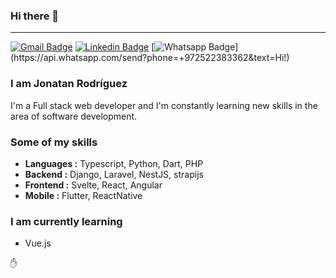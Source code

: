 ### Hi there 👋
---------------------------------------------------------------------------------------------------------------------------------------------------------------------------------
[![Gmail Badge](https://img.shields.io/badge/-Gmail-c14438?style=flat-square&logo=Gmail&logoColor=white&link=jrperdomoz@gmail.com)](mailto:jrperdomoz@gmail.com) [![Linkedin Badge](https://img.shields.io/badge/-LinkeIn-blue?style=flat-square&logo=Linkedin&logoColor=white&link=https://linkedin.com/in/jrperdomoz)](https://linkedin.com/in/jrperdomoz)
[![Whatsapp Badge](https://img.shields.io/badge/-Whatsapp-4CA143?style=flat-square&labelColor=4CA143&logo=whatsapp&logoColor=white&link=https://api.whatsapp.com/send?phone=+972555679280&text=Hi!)](https://api.whatsapp.com/send?phone=+972522383362&text=Hi!)

### I am Jonatan Rodríguez
I'm a Full stack web developer and  I'm constantly learning new skills in the area of software development.

### Some of my skills
-  **Languages :**  Typescript, Python, Dart, PHP
-  **Backend :**    Django, Laravel, NestJS, strapijs
-  **Frontend :**   Svelte, React, Angular
-  **Mobile :**     Flutter, ReactNative

### I am currently learning
- Vue.js

:hand:
